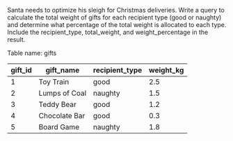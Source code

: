 Santa needs to optimize his sleigh for Christmas deliveries. Write a query to calculate the total weight of gifts for each recipient type (good or naughty) and determine what percentage of the total weight is allocated to each type. Include the recipient_type, total_weight, and weight_percentage in the result.

Table name: gifts

<table class="chakra-table css-5605sr"><thead class="css-0"><tr class="css-0"><th class="css-19iw99a">gift_id</th><th class="css-19iw99a">gift_name</th><th class="css-19iw99a">recipient_type</th><th class="css-19iw99a">weight_kg</th></tr></thead><tbody class="css-0"><tr class="css-0"><td class="css-x7usx6">1</td><td class="css-x7usx6">Toy Train</td><td class="css-x7usx6">good</td><td class="css-x7usx6">2.5</td></tr><tr class="css-0"><td class="css-x7usx6">2</td><td class="css-x7usx6">Lumps of Coal</td><td class="css-x7usx6">naughty</td><td class="css-x7usx6">1.5</td></tr><tr class="css-0"><td class="css-x7usx6">3</td><td class="css-x7usx6">Teddy Bear</td><td class="css-x7usx6">good</td><td class="css-x7usx6">1.2</td></tr><tr class="css-0"><td class="css-x7usx6">4</td><td class="css-x7usx6">Chocolate Bar</td><td class="css-x7usx6">good</td><td class="css-x7usx6">0.3</td></tr><tr class="css-0"><td class="css-x7usx6">5</td><td class="css-x7usx6">Board Game</td><td class="css-x7usx6">naughty</td><td class="css-x7usx6">1.8</td></tr></tbody></table>
